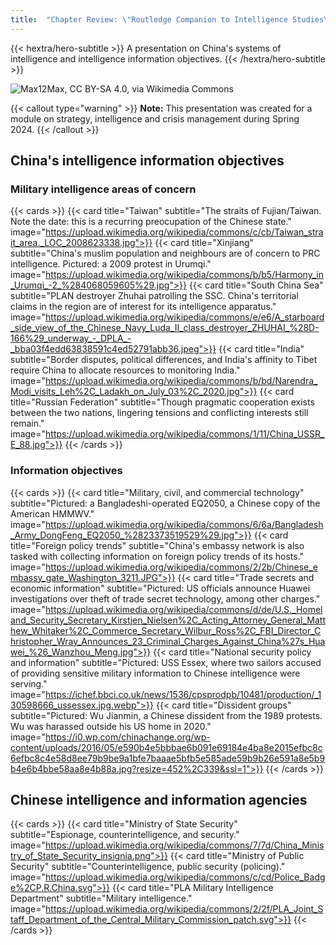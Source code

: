 ```yaml
---
title:  "Chapter Review: \"Routledge Companion to Intelligence Studies\", Chapter 19 (China)"
---
```


{{< hextra/hero-subtitle >}}
  A presentation on China's systems of intelligence and intelligence information objectives.
{{< /hextra/hero-subtitle >}}

![](https://upload.wikimedia.org/wikipedia/commons/0/01/Ministry_of_Foreign_Affairs%2C_Beijing.jpg "Max12Max, CC BY-SA 4.0, via Wikimedia Commons")

{{< callout type="warning" >}}
  **Note:** This presentation was created for a module on strategy, intelligence and crisis management during Spring 2024.
{{< /callout >}}

## China's intelligence information objectives

### Military intelligence areas of concern

{{< cards >}}
  {{< card title="Taiwan" subtitle="The straits of Fujian/Taiwan. Note the date: this is a recurring preocupation of the Chinese state." image="https://upload.wikimedia.org/wikipedia/commons/c/cb/Taiwan_strait_area._LOC_2008623338.jpg">}}
  {{< card title="Xinjiang" subtitle="China's muslim population and neighbours are of concern to PRC intelligence. Pictured: a 2009 protest in Urumqi." image="https://upload.wikimedia.org/wikipedia/commons/b/b5/Harmony_in_Urumqi_-2_%284068059605%29.jpg">}}
  {{< card title="South China Sea" subtitle="PLAN destroyer Zhuhai patrolling the SSC. China's territorial claims in the region are of interest for its intelligence apparatus." image="https://upload.wikimedia.org/wikipedia/commons/e/e6/A_starboard_side_view_of_the_Chinese_Navy_Luda_II_class_destroyer_ZHUHAI_%28D-166%29_underway_-_DPLA_-_bba03f4edd63838591c4ed52791abb36.jpeg">}}
  {{< card title="India" subtitle="Border disputes, political differences, and India's affinity to Tibet require China to allocate resources to monitoring India." image="https://upload.wikimedia.org/wikipedia/commons/b/bd/Narendra_Modi_visits_Leh%2C_Ladakh_on_July_03%2C_2020.jpg">}}
  {{< card title="Russian Federation" subtitle="Though pragmatic cooperation exists between the two nations, lingering tensions and conflicting interests still remain." image="https://upload.wikimedia.org/wikipedia/commons/1/11/China_USSR_E_88.jpg">}}
{{< /cards >}}

### Information objectives

{{< cards >}}
  {{< card title="Military, civil, and commercial technology" subtitle="Pictured: a Bangladeshi-operated EQ2050, a Chinese copy of the American HMMWV." image="https://upload.wikimedia.org/wikipedia/commons/6/6a/Bangladesh_Army_DongFeng_EQ2050_%2823373519529%29.jpg">}}
  {{< card title="Foreign policy trends" subtitle="China's embassy network is also tasked with collecting information on foreign policy trends of its hosts." image="https://upload.wikimedia.org/wikipedia/commons/2/2b/Chinese_embassy_gate_Washington_3211.JPG">}}
  {{< card title="Trade secrets and economic information" subtitle="Pictured: US officials announce Huawei investigations over theft of trade secret technology, among other charges." image="https://upload.wikimedia.org/wikipedia/commons/d/de/U.S._Homeland_Security_Secretary_Kirstjen_Nielsen%2C_Acting_Attorney_General_Matthew_Whitaker%2C_Commerce_Secretary_Wilbur_Ross%2C_FBI_Director_Christopher_Wray_Announces_23_Criminal_Charges_Against_China%27s_Huawei_%26_Wanzhou_Meng.jpg">}}
  {{< card title="National security policy and information" subtitle="Pictured: USS Essex, where two sailors accused of providing sensitive military information to Chinese intelligence were serving." image="https://ichef.bbci.co.uk/news/1536/cpsprodpb/10481/production/_130598666_ussessex.jpg.webp">}}
  {{< card title="Dissident groups" subtitle="Pictured: Wu Jianmin, a Chinese dissident from the 1989 protests. Wu was harassed outside his US home in 2020." image="https://i0.wp.com/chinachange.org/wp-content/uploads/2016/05/e590b4e5bbbae6b091e69184e4ba8e2015efbc8c6efbc8c4e58d8ee79b9be9a1bfe7baaae5bfb5e585ade59b9b26e591a8e5b9b4e6b4bbe58aa8e4b88a.jpg?resize=452%2C339&ssl=1">}}
{{< /cards >}}

## Chinese intelligence and information agencies

{{< cards >}}
  {{< card title="Ministry of State Security" subtitle="Espionage, counterintelligence, and security." image="https://upload.wikimedia.org/wikipedia/commons/7/7d/China_Ministry_of_State_Security_insignia.png">}}
  {{< card title="Ministry of Public Security" subtitle="Counterintelligence, public security (policing)." image="https://upload.wikimedia.org/wikipedia/commons/c/cd/Police_Badge%2CP.R.China.svg">}}
  {{< card title="PLA Military Intelligence Department" subtitle="Military intelligence." image="https://upload.wikimedia.org/wikipedia/commons/2/2f/PLA_Joint_Staff_Department_of_the_Central_Military_Commission_patch.svg">}}
{{< /cards >}}